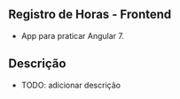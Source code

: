 ## Registro de Horas - Frontend

- App para praticar Angular 7.

## Descrição

- TODO: adicionar descrição